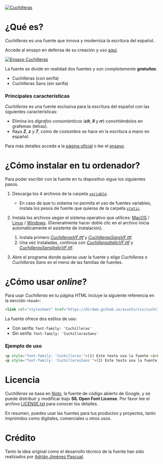 [![Cuchilleras](https://dirdam.github.io/images/logo_cuchilleras.png)](https://dirdam.github.io/cuchilleras.html)

# ¿Qué es?

*Cuchilleras* es una fuente que innova y moderniza la escritura del español.

Accede al ensayo en defensa de su creación y uso [aquí](https://dirdam.github.io/assets/others/Cuchilleras.pdf).

[![Ensayo Cuchilleras](https://dirdam.github.io/images/pic_cuchilleras_preview.png)](https://dirdam.github.io/assets/others/Cuchilleras.pdf)

La fuente se divide en realidad dos fuentes y son *completamente* ***gratuitas***.

- Cuchilleras (con serifa)
- Cuchilleras Sans (sin serifa)

### Principales características

*Cuchilleras* es una fuente exclusiva para la escritura del español con las siguientes características:

- Elimina los *dígrafos consonánticos* (***ch***, ***ll*** y ***rr***) convirtiéndolos en grafemas (letras).
- Raya ***Z***, ***z*** y ***7***, como de costumbre se hace en la escritura a mano en español.

Para más detalles accede a la [página oficial](https://dirdam.github.io/cuchilleras) o lee el [ensayo](https://dirdam.github.io/assets/others/Cuchilleras.pdf).

# ¿Cómo instalar en tu ordenador?

Para poder escribir con la fuente en tu dispositivo sigue los siguientes pasos.
1. Descarga los 4 archivos de la carpeta [`variable`](./variable/).
    - En caso de que tu sistema no permita el uso de fuentes variables, instala los pesos de fuente que quieras de la carpeta [`static`](./static/).
2. Instala los archivos según el sistema operativo que utilices: [MacOS](https://support.apple.com/es-es/guide/font-book/fntbk1000/mac) / [Linux](https://www.google.com/search?q=instalar+fuentes+en+gnu%2Blinux) / [Windows](https://support.microsoft.com/es-es/office/agregar-una-fuente-b7c5f17c-4426-4b53-967f-455339c564c1). (Generalmente hacer doble clic en el archivo inicia automáticamente el asistente de instalación).

    1. Instala primero *[CuchillerasVF.ttf](./variable/CuchillerasVF.ttf)* y *[CuchillerasSansVF.ttf](./variable/CuchillerasSansVF.ttf)*.
    2. Una vez instaladas, continúa con *[CuchillerasItalicVF.ttf](./variable/CuchillerasItalicVF.ttf)* y *[CuchillerasSansItalicVF.ttf](./variable/CuchillerasSansItalicVF.ttf)*.

3. Abre el programa donde quieras usar la fuente y elige *Cuchilleras* o *Cuchilleras Sans* en el menú de las familias de fuentes.

# ¿Cómo usar *online*?

Para usar *Cuchilleras* en tu página HTML incluye la siguiente referencia en la sección `<head>`:
```html
<link rel="stylesheet" href="https://dirdam.github.io/assets/css/cuchilleras.css">
```

La fuente ofrece dos estilos de uso:
- Con serifa: `font-family: 'Cuchilleras'`
- Sin serifa: `font-family: 'CuchillerasSans'`

### Ejemplo de uso

```html
<p style="font-family: 'Cuchilleras'">(1) Este texto usa la fuente <i>Cuchilleras</i> (<b>con</b> serifa).</p>
<p style="font-family: 'CuchillerasSans'">(2) Este texto usa la fuente <i>Cuchilleras Sans</i> (<b>sin</b> serifa).</p>
```

# Licencia

*Cuchilleras* se basa en [*Noto*](https://fonts.google.com/noto), la fuente de código abierto de Google, y se puede distribuir y modificar bajo **SIL Open Font License**. Por favor lee el archivo [LICENSE.txt](./LICENSE.txt) para conocer los detalles.

En resumen, puedes usar las fuentes para tus productos y proyectos, tanto imprimidos como digitales, comerciales u otros usos.

# Crédito

Tanto la idea original como el desarrollo técnico de la fuente han sido realizados por [Adrián Jiménez Pascual](https://dirdam.github.io#es).